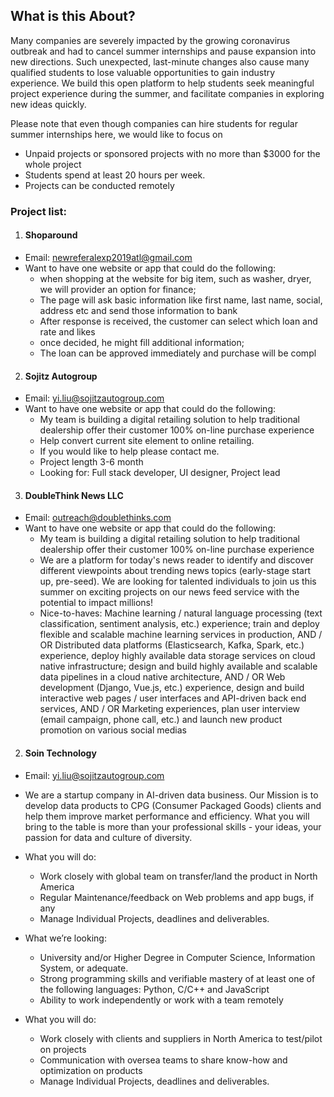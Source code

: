 ## What is this About?
Many companies are severely impacted by the growing coronavirus outbreak and had to cancel summer internships and pause expansion into new directions. Such unexpected, last-minute changes also cause many qualified students to lose valuable opportunities to gain industry experience.
We build this open platform to help students seek meaningful project experience during the summer, and facilitate companies in exploring new ideas quickly.

Please note that even though companies can hire students for regular summer internships here, we would like to focus on
* Unpaid projects or sponsored projects with no more than $3000 for the whole project
* Students spend at least 20 hours per week.
* Projects can be conducted remotely

### Project list:

1. #### Shoparound
- Email: newreferalexp2019atl@gmail.com
- Want to have one website or app that could do the following:
    - when shopping at the website for big item, such as washer, dryer, we will provider an option for finance;
    - The page will ask basic information like first name, last name, social, address etc and send those information to bank 
    - After response is received, the customer can select which loan and rate and likes
    - once decided, he might fill additional information;
    - The loan can be approved immediately and purchase will be compl
    
2. #### Sojitz Autogroup
- Email: yi.liu@sojitzautogroup.com
- Want to have one website or app that could do the following:
    - My team is building a digital retailing solution to help traditional dealership offer their customer 100% on-line purchase    experience
    - Help convert current site element to online retailing. 
    - If you would like to help please contact me.
    - Project length 3-6 month
    - Looking for: Full stack developer, UI designer, Project lead
    
3. #### DoubleThink News LLC
- Email: outreach@doublethinks.com
- Want to have one website or app that could do the following:
    - My team is building a digital retailing solution to help traditional dealership offer their customer 100% on-line purchase    experience
    - We are a platform for today's news reader to identify and discover different viewpoints about trending news topics (early-stage start up, pre-seed). We are looking for talented individuals to join us this summer on exciting projects on our news feed service with the potential to impact millions! 
    - Nice-to-haves:
Machine learning / natural language processing (text classification, sentiment analysis, etc.) experience; train and deploy flexible and scalable machine learning services in production,
AND / OR
Distributed data platforms (Elasticsearch, Kafka, Spark, etc.) experience, deploy highly available data storage services on cloud native infrastructure; design and build highly available and scalable data pipelines in a cloud native architecture,
AND / OR
Web development (Django, Vue.js, etc.) experience, design and build interactive web pages / user interfaces and API-driven back end services,
AND / OR
Marketing experiences, plan user interview (email campaign, phone call, etc.) and launch new product promotion on various social medias

2. #### Soin Technology
- Email: yi.liu@sojitzautogroup.com
- We are a startup company in AI-driven data business. Our Mission is to develop data products to CPG (Consumer Packaged Goods) clients and help them improve market performance and efficiency. What you will bring to the table is more than your professional skills - your ideas, your passion for data and culture of diversity.
- What you will do:
    - Work closely with global team on transfer/land the product in North America
    - Regular Maintenance/feedback on Web problems and app bugs, if any
    - Manage Individual Projects, deadlines and deliverables.

- What we’re looking:
    - University and/or Higher Degree in Computer Science, Information System, or adequate.
    - Strong programming skills and verifiable mastery of at least one of the following languages: Python, C/C++ and JavaScript
    - Ability to work independently or work with a team remotely
- What you will do:
    - Work closely with clients and suppliers in North America to test/pilot on projects
    - Communication with oversea teams to share know-how and optimization on products
    - Manage Individual Projects, deadlines and deliverables.
 

